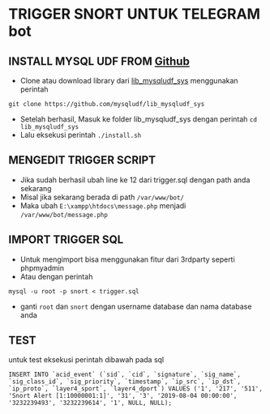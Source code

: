 # TRIGGER SNORT UNTUK TELEGRAM bot

## INSTALL MYSQL UDF FROM [Github](https://github.com/mysqludf/lib_mysqludf_sys)
- Clone atau download library dari [lib_mysqludf_sys](https://github.com/mysqludf/lib_mysqludf_sys.git) menggunakan perintah
```
git clone https://github.com/mysqludf/lib_mysqludf_sys
```
- Setelah berhasil, Masuk ke folder lib_mysqludf_sys dengan perintah `cd lib_mysqludf_sys`
- Lalu eksekusi perintah `./install.sh`

## MENGEDIT TRIGGER SCRIPT
- Jika sudah berhasil ubah line ke 12 dari trigger.sql dengan path anda sekarang
- Misal jika sekarang berada di path `/var/www/bot/` 
- Maka ubah `E:\xampp\htdocs\message.php` menjadi `/var/www/bot/message.php`

## IMPORT TRIGGER SQL
- Untuk mengimport bisa menggunakan fitur dari 3rdparty seperti phpmyadmin
- Atau dengan perintah 
```
mysql -u root -p snort < trigger.sql
```
- ganti `root` dan `snort` dengan username database dan nama database anda

## TEST
untuk test eksekusi perintah dibawah pada sql
```
INSERT INTO `acid_event` (`sid`, `cid`, `signature`, `sig_name`, `sig_class_id`, `sig_priority`, `timestamp`, `ip_src`, `ip_dst`, `ip_proto`, `layer4_sport`, `layer4_dport`) VALUES ('1', '217', '511', 'Snort Alert [1:10000001:1]', '31', '3', '2019-08-04 00:00:00', '3232239493', '3232239614', '1', NULL, NULL);
```